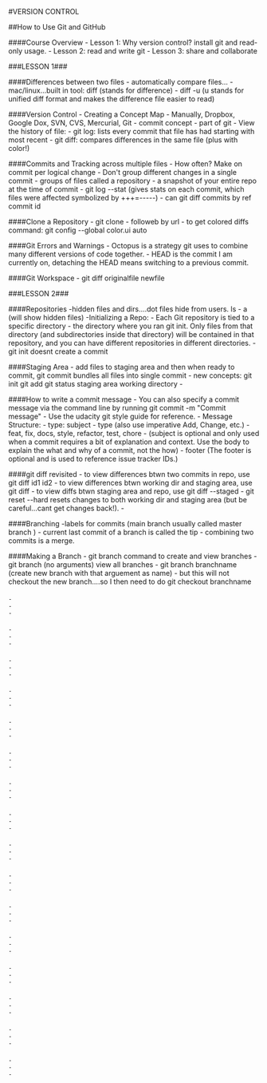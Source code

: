 #VERSION CONTROL

##How to Use Git and GitHub

####Course Overview
    - Lesson 1: Why version control? install git and read-only usage.
    - Lesson 2: read and write git
    - Lesson 3: share and collaborate

###LESSON 1###

####Differences between two files
    - automatically compare files...
    - mac/linux...built in tool: diff (stands for difference)
    - diff -u (u stands for unified diff format and makes the difference file easier to read)


####Version Control - Creating a Concept Map
    - Manually, Dropbox, Google Dox, SVN, CVS, Mercurial, Git
    - commit concept - part of git
    - View the history of file:
        - git log: lists every commit that file has had starting with most recent
    - git diff: compares differences in the same file (plus with color!)

####Commits and Tracking across multiple files
    - How often?  Make on commit per logical change
    - Don't group different changes in a single commit
    - groups of files called a repository
    - a snapshot of your entire repo at the time of commit
    - git log --stat (gives stats on each commit,
        which files were affected symbolized by +++=-----)
    - can git diff commits by ref commit id

####Clone a Repository
    - git clone - followeb by url
    - to get colored diffs command:  git config --global color.ui auto

####Git Errors and Warnings
    - Octopus is a strategy git uses to combine many different versions of code together.
    - HEAD is the commit I am currently on, detaching the HEAD means switching to a previous
    commit.

####Git Workspace
    - git diff originalfile newfile


###LESSON 2###

####Repositories
    -hidden files and dirs....dot files hide from users.  ls - a (will show hidden files)
    -Initializing a Repo:
    - Each Git repository is tied to a specific directory - the directory where you ran git init. Only files from that directory (and subdirectories inside that directory) will be contained in that repository, and you can have different repositories in different directories.
    - git init doesnt create a commit

####Staging Area
    - add files to staging area and then when ready to commit, git commit bundles all files into single commit
    - new concepts: git init git add git status staging area working directory
    -

####How to write a commit message
    - You can also specify a commit message via the command line by running git commit -m "Commit message"
    - Use the udacity git style guide for reference.
    - Message Structure:
        - type: subject
            - type (also use imperative Add, Change, etc.)
            - feat, fix, docs, style, refactor, test, chore
            -  (subject is optional and only used when a commit requires a bit of explanation and context. Use the body to explain the what and why of a commit, not the how)
        - footer (The footer is optional and is used to reference issue tracker IDs.)

####git diff revisited
    - to view differences btwn two commits in repo, use git diff id1 id2
    - to view differences btwn working dir and staging area, use git diff
    - to view diffs btwn staging area and repo, use git diff --staged
    - git reset --hard resets changes to both working dir and staging area (but be careful...cant get changes back!).
    -

####Branching
    -labels for commits (main branch usually called master branch )
    - current last commit of a branch is called the tip
    - combining two commits is a merge.

####Making a Branch
    - git branch command to create and view branches
    - git branch (no arguments) view all branches
    - git branch branchname (create new branch with that arguement as name)
    - but this will not checkout the new branch....so I then need to do git checkout branchname
####
    -
    -
    -

####
    -
    -
    -
####
    -
    -
    -

####
    -
    -
    -

####
    -
    -
    -

####
    -
    -
    -
####
    -
    -
    -

####
    -
    -
    -
####
    -
    -
    -

####
    -
    -
    -

####
    -
    -
    -

####
    -
    -
    -
####
    -
    -
    -

####
    -
    -
    -
####
    -
    -
    -

####
    -
    -
    -